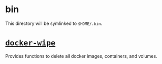 # bin

This directory will be symlinked to `$HOME/.bin`.

# [`docker-wipe`](https://github.com/cars10/docker-wipe)

Provides functions to delete all docker images, containers, and volumes.
